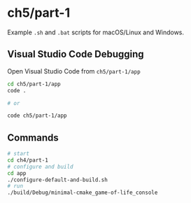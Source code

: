 # ch5/part-1

Example `.sh` and `.bat` scripts for macOS/Linux and Windows.

## Visual Studio Code Debugging

Open Visual Studio Code from `ch5/part-1/app`

```bash
cd ch5/part-1/app
code .

# or

code ch5/part-1/app
```

## Commands

```bash
# start
cd ch4/part-1
# configure and build
cd app
./configure-default-and-build.sh
# run
./build/Debug/minimal-cmake_game-of-life_console
```
